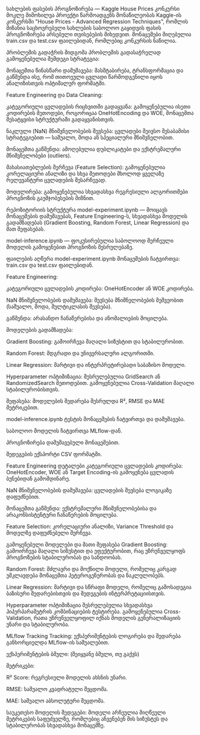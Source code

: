 სახლების ფასების პროგნოზირება — Kaggle House Prices კონკურსი
მოკლე მიმოხილვა
პროექტი წარმოადგენს მონაწილეობას Kaggle-ის კონკურსში "House Prices - Advanced Regression Techniques", რომლის მიზანია საცხოვრებელი სახლების საბოლოო გაყიდვის ფასის პროგნოზირება არსებული თვისებების მიხედვით. მონაცემები მიღებულია train.csv და test.csv ფაილებიდან, რომლებიც კონკურსის ნაწილია.

პრობლემის გადაჭრის მიდგომა
პრობლემის გადასაჭრელად გამოყენებულია შემდეგი სტრატეგია:

მონაცემთა წინასწარი დამუშავება: მასშტაბირება, ტრანსფორმაცია და გაწმენდა ისე, რომ თითოეული ცვლადი წარმოდგენილი იყოს ანალიზისთვის ოპტიმალურ ფორმატში.

Feature Engineering და Data Cleaning:

კატეგორიული ცვლადების რიცხვითში გადაყვანა: გამოყენებულია ისეთი კოდირების მეთოდები, როგორიცაა OneHotEncoding და WOE, მონაცემთა შესატყვისი სტრუქტურაში გადაყვანისთვის.

ნაკლული (NaN) მნიშვნელობების შევსება: ცვლადები შეივსო შესაბამისი სტრატეგიებით — საშუალო, მოდა ან სპეციალური მნიშვნელობით.

მონაცემთა გაწმენდა: ამოღებულია დუბლიკატები და ექსტრემალური მნიშვნელობები (outliers).

მახასიათებლების შერჩევა (Feature Selection): გამოყენებულია კორელაციური ანალიზი და სხვა მეთოდები მხოლოდ ყველაზე რელევანტური ცვლადების შესარჩევად.

მოდელირება: გამოყენებულია სხვადასხვა რეგრესიული ალგორითმები პროგნოზის გაუმჯობესების მიზნით.

რეპოზიტორიის სტრუქტურა
model-experiment.ipynb — მოიცავს მონაცემების დამუშავებას, Feature Engineering-ს, სხვადასხვა მოდელის გადამზადებას (Gradient Boosting, Random Forest, Linear Regression) და მათ შეფასებას.

model-inference.ipynb — ფოკუსირებულია საბოლოოდ შერჩეული მოდელის გამოყენებით პროგნოზის შესრულებაზე.

ფაილების აღწერა
model-experiment.ipynb
მონაცემების ჩატვირთვა: train.csv და test.csv ფაილებიდან.

Feature Engineering:

კატეგორიული ცვლადების კოდირება: OneHotEncoder ან WOE კოდირება.

NaN მნიშვნელობების დამუშავება: შევსება მნიშნელობების მეშვეობით (საშუალო, მოდა, მულტიკლასის შევსება).

გაწმენდა: არასანდო ჩანაწერებისა და ანომალიების მოცილება.

მოდელების გადამზადება:

Gradient Boosting: გამოირჩევა მაღალი სიზუსტით და სტაბილურობით.

Random Forest: მდგრადი და უნივერსალური ალგორითმი.

Linear Regression: მარტივი და ინტერპრეტირებადი საბაზისო მოდელი.

Hyperparameter ოპტიმიზაცია:
შესრულებულია GridSearch ან RandomizedSearch მეთოდებით. გამოყენებულია Cross-Validation მაღალი სტაბილურობისთვის.

შეფასება: მოდელების შედარება შესრულდა R², RMSE და MAE მეტრიკებით.

model-inference.ipynb
ტესტის მონაცემების ჩატვირთვა და დამუშავება.

საბოლოო მოდელის ჩატვირთვა MLflow-დან.

პროგნოზირება დამუშავებული მონაცემებით.

შედეგების ექსპორტი CSV ფორმატში.

Feature Engineering დეტალები
კატეგორიული ცვლადების კოდირება: OneHotEncoder, WOE ან Target Encoding-ის გამოყენება ცვლადის ბუნებიდან გამომდინარე.

NaN მნიშვნელობების დამუშავება: ცვლადების შევსება ლოგიკაზე დაფუძნებით.

მონაცემთა გაწმენდა: ექსტრემალური მნიშვნელობებისა და არაკონსისტენტური ჩანაწერების მოცილება.

Feature Selection: კორელაციური ანალიზი, Variance Threshold და მოდელზე დაფუძნებული შერჩევა.

გამოყენებული მოდელები და მათი შეფასება
Gradient Boosting:
გამოირჩევა მაღალი სიზუსტით და ეფექტურობით, რაც უზრუნველყოფს პროგნოზების სტაბილურობას და სანდოობას.

Random Forest:
მძლავრი და მოქნილი მოდელი, რომელიც კარგად უმკლავდება მონაცემთა ჰეტეროგენურობას და ნაკლულობებს.

Linear Regression:
მარტივი და სწრაფი მოდელი, რომელიც გამოსადეგია ბაზისური შედარებისთვის და შედეგების ინტერპრეტაციისთვის.

Hyperparameter ოპტიმიზაცია
შესრულებულია სხვადასხვა ჰიპერპარამეტრის კომბინაციების ტესტირება. გამოყენებულია Cross-Validation, რათა უზრუნველყოფილ იქნას მოდელის გენერალიზაციის უნარი და სტაბილურობა.

MLflow Tracking
Tracking: ექსპერიმენტების ლოგირება და შედარება განხორციელდა MLflow-ის საშუალებით.

ექსპერიმენტების ბმული: (შეიყვანე ბმული, თუ გაქვს)

მეტრიკები:

R² Score: რეგრესიული მოდელის ახსნის უნარი.

RMSE: საშუალო კვადრატული შეცდომა.

MAE: საშუალო აბსოლუტური შეცდომა.

საუკეთესო მოდელის შედეგები:
მოდელი არჩეულია მიღწეული მეტრიკების საფუძველზე, რომლებიც აჩვენებენ მის სიზუსტეს და სტაბილურობას სხვადასხვა მონაცემზე.
